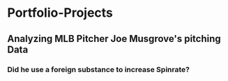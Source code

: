 # Portfolio-Projects

## Analyzing MLB Pitcher Joe Musgrove's pitching Data
### Did he use a foreign substance to increase Spinrate?
